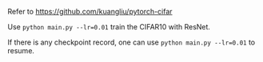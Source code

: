 Refer to https://github.com/kuangliu/pytorch-cifar

Use `python main.py --lr=0.01` train the CIFAR10 with ResNet.

If there is any checkpoint record, one can use `python main.py --lr=0.01` to resume.
